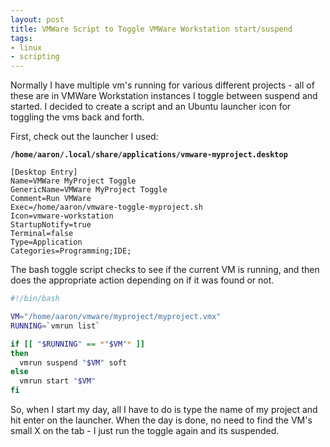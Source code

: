 ```yaml
---
layout: post
title: VMWare Script to Toggle VMWare Workstation start/suspend
tags:
- linux
- scripting
---
```

Normally I have multiple vm's running for various different projects - all of these are in VMWare Workstation instances I toggle between suspend and started.  I decided to create a script and an Ubuntu launcher icon for toggling the vms back and forth.

First, check out the launcher I used:

**`/home/aaron/.local/share/applications/vmware-myproject.desktop`**
```
[Desktop Entry]
Name=VMWare MyProject Toggle
GenericName=VMWare MyProject Toggle
Comment=Run VMWare
Exec=/home/aaron/vmware-toggle-myproject.sh
Icon=vmware-workstation
StartupNotify=true
Terminal=false
Type=Application
Categories=Programming;IDE;
```

The bash toggle script checks to see if the current VM is running, and then does the appropriate action depending on if it was found or not.
    
```bash
#!/bin/bash

VM="/home/aaron/vmware/myproject/myproject.vmx"
RUNNING=`vmrun list`

if [[ "$RUNNING" == *"$VM"* ]]
then 
  vmrun suspend "$VM" soft
else
  vmrun start "$VM"
fi
```

So, when I start my day, all I have to do is type the name of my project and hit enter on the launcher.  When the day is done, no need to find the VM's small X on the tab - I just run the toggle again and its suspended.
